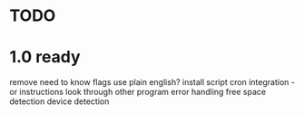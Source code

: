 # TODO

# 1.0 ready

remove need to know flags
    use plain english?
install script
cron integration - or instructions
look through other program
    error handling
    free space detection
    device detection